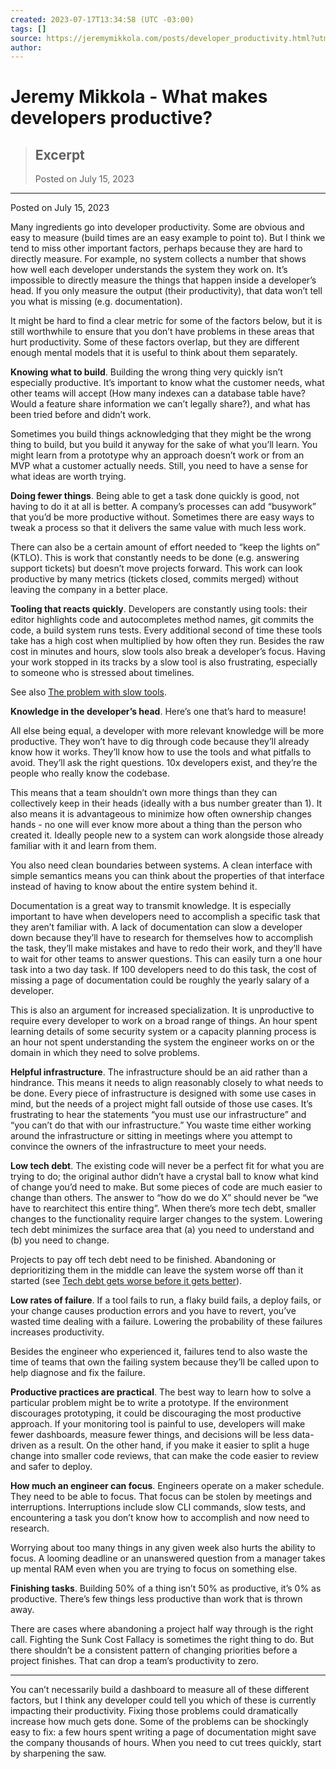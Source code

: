 ```yaml
---
created: 2023-07-17T13:34:58 (UTC -03:00)
tags: []
source: https://jeremymikkola.com/posts/developer_productivity.html?utm_source=tldrnewsletter
author: 
---
```


# Jeremy Mikkola - What makes developers productive?

> ## Excerpt
> Posted on July 15, 2023

---
Posted on July 15, 2023

Many ingredients go into developer productivity. Some are obvious and easy to measure (build times are an easy example to point to). But I think we tend to miss other important factors, perhaps because they are hard to directly measure. For example, no system collects a number that shows how well each developer understands the system they work on. It’s impossible to directly measure the things that happen inside a developer’s head. If you only measure the output (their productivity), that data won’t tell you what is missing (e.g. documentation).

It might be hard to find a clear metric for some of the factors below, but it is still worthwhile to ensure that you don’t have problems in these areas that hurt productivity. Some of these factors overlap, but they are different enough mental models that it is useful to think about them separately.

**Knowing what to build**. Building the wrong thing very quickly isn’t especially productive. It’s important to know what the customer needs, what other teams will accept (How many indexes can a database table have? Would a feature share information we can’t legally share?), and what has been tried before and didn’t work.

Sometimes you build things acknowledging that they might be the wrong thing to build, but you build it anyway for the sake of what you’ll learn. You might learn from a prototype why an approach doesn’t work or from an MVP what a customer actually needs. Still, you need to have a sense for what ideas are worth trying.

**Doing fewer things**. Being able to get a task done quickly is good, not having to do it at all is better. A company’s processes can add “busywork” that you’d be more productive without. Sometimes there are easy ways to tweak a process so that it delivers the same value with much less work.

There can also be a certain amount of effort needed to “keep the lights on” (KTLO). This is work that constantly needs to be done (e.g. answering support tickets) but doesn’t move projects forward. This work can look productive by many metrics (tickets closed, commits merged) without leaving the company in a better place.

**Tooling that reacts quickly**. Developers are constantly using tools: their editor highlights code and autocompletes method names, git commits the code, a build system runs tests. Every additional second of time these tools take has a high cost when multiplied by how often they run. Besides the raw cost in minutes and hours, slow tools also break a developer’s focus. Having your work stopped in its tracks by a slow tool is also frustrating, especially to someone who is stressed about timelines.

See also [The problem with slow tools](https://jeremymikkola.com/posts/2021_04_01_the_problem_with_slow_tools.html).

**Knowledge in the developer’s head**. Here’s one that’s hard to measure!

All else being equal, a developer with more relevant knowledge will be more productive. They won’t have to dig through code because they’ll already know how it works. They’ll know how to use the tools and what pitfalls to avoid. They’ll ask the right questions. 10x developers exist, and they’re the people who really know the codebase.

This means that a team shouldn’t own more things than they can collectively keep in their heads (ideally with a bus number greater than 1). It also means it is advantageous to minimize how often ownership changes hands - no one will ever know more about a thing than the person who created it. Ideally people new to a system can work alongside those already familiar with it and learn from them.

You also need clean boundaries between systems. A clean interface with simple semantics means you can think about the properties of that interface instead of having to know about the entire system behind it.

Documentation is a great way to transmit knowledge. It is especially important to have when developers need to accomplish a specific task that they aren’t familiar with. A lack of documentation can slow a developer down because they’ll have to research for themselves how to accomplish the task, they’ll make mistakes and have to redo their work, and they’ll have to wait for other teams to answer questions. This can easily turn a one hour task into a two day task. If 100 developers need to do this task, the cost of missing a page of documentation could be roughly the yearly salary of a developer.

This is also an argument for increased specialization. It is unproductive to require every developer to work on a broad range of things. An hour spent learning details of some security system or a capacity planning process is an hour not spent understanding the system the engineer works on or the domain in which they need to solve problems.

**Helpful infrastructure**. The infrastructure should be an aid rather than a hindrance. This means it needs to align reasonably closely to what needs to be done. Every piece of infrastructure is designed with some use cases in mind, but the needs of a project might fall outside of those use cases. It’s frustrating to hear the statements “you must use our infrastructure” and “you can’t do that with our infrastructure.” You waste time either working around the infrastructure or sitting in meetings where you attempt to convince the owners of the infrastructure to meet your needs.

**Low tech debt**. The existing code will never be a perfect fit for what you are trying to do; the original author didn’t have a crystal ball to know what kind of change you’d need to make. But some pieces of code are much easier to change than others. The answer to “how do we do X” should never be “we have to rearchitect this entire thing”. When there’s more tech debt, smaller changes to the functionality require larger changes to the system. Lowering tech debt minimizes the surface area that (a) you need to understand and (b) you need to change.

Projects to pay off tech debt need to be finished. Abandoning or deprioritizing them in the middle can leave the system worse off than it started (see [Tech debt gets worse before it gets better](https://jeremymikkola.com/posts/2022_01_29_tech_debt_gets_worse_before_it_gets_beffer.html)).

**Low rates of failure**. If a tool fails to run, a flaky build fails, a deploy fails, or your change causes production errors and you have to revert, you’ve wasted time dealing with a failure. Lowering the probability of these failures increases productivity.

Besides the engineer who experienced it, failures tend to also waste the time of teams that own the failing system because they’ll be called upon to help diagnose and fix the failure.

**Productive practices are practical**. The best way to learn how to solve a particular problem might be to write a prototype. If the environment discourages prototyping, it could be discouraging the most productive approach. If your monitoring tool is painful to use, developers will make fewer dashboards, measure fewer things, and decisions will be less data-driven as a result. On the other hand, if you make it easier to split a huge change into smaller code reviews, that can make the code easier to review and safer to deploy.

**How much an engineer can focus**. Engineers operate on a maker schedule. They need to be able to focus. That focus can be stolen by meetings and interruptions. Interruptions include slow CLI commands, slow tests, and encountering a task you don’t know how to accomplish and now need to research.

Worrying about too many things in any given week also hurts the ability to focus. A looming deadline or an unanswered question from a manager takes up mental RAM even when you are trying to focus on something else.

**Finishing tasks**. Building 50% of a thing isn’t 50% as productive, it’s 0% as productive. There’s few things less productive than work that is thrown away.

There are cases where abandoning a project half way through is the right call. Fighting the Sunk Cost Fallacy is sometimes the right thing to do. But there shouldn’t be a consistent pattern of changing priorities before a project finishes. That can drop a team’s productivity to zero.

___

You can’t necessarily build a dashboard to measure all of these different factors, but I think any developer could tell you which of these is currently impacting their productivity. Fixing those problems could dramatically increase how much gets done. Some of the problems can be shockingly easy to fix: a few hours spent writing a page of documentation might save the company thousands of hours. When you need to cut trees quickly, start by sharpening the saw.
